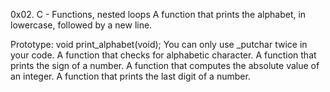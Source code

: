 0x02. C - Functions, nested loops
A  function that prints the alphabet, in lowercase, followed by a new line.

Prototype: void print_alphabet(void);
You can only use _putchar twice in your code.
A  function that checks for alphabetic character.
A function that prints the sign of a number.
A function that computes the absolute value of an integer.
A function that prints the last digit of a number.
